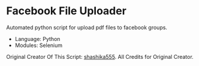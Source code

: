 # Facebook File Uploader

Automated python script for upload pdf files to facebook groups.

- Language: Python
- Modules: Selenium

Original Creator Of This Script: [shashika555](https://github.com/shashika555).
All Credits for Original Creator.
